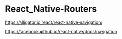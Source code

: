 # React_Native-Routers

https://alligator.io/react/react-native-navigation/

https://facebook.github.io/react-native/docs/navigation
